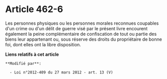 # Article 462-6

Les personnes physiques ou les personnes morales reconnues coupables d'un crime ou d'un délit de guerre visé par le présent
livre encourent également la peine complémentaire de confiscation de tout ou partie  des biens leur appartenant ou, sous
réserve des droits du propriétaire de bonne foi, dont elles ont la libre disposition.

**Liens relatifs à cet article**

	**Modifié par**:

	  - Loi n°2012-409 du 27 mars 2012 - art. 13 (V)
